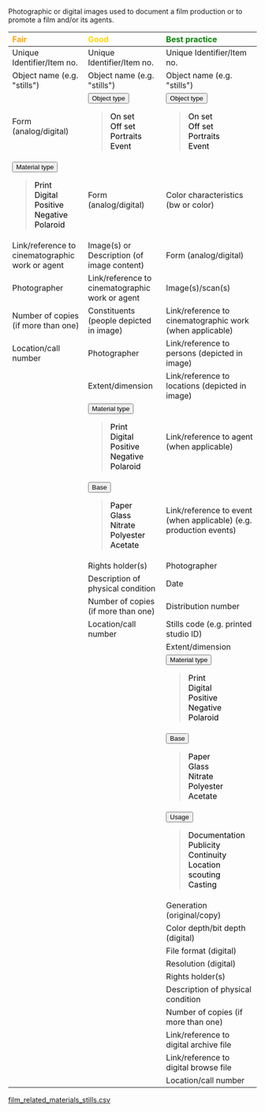 
Photographic or digital images used to document a film production or to promote a film and/or its agents.

| <span style="color:orange"><b>Fair</b></span>| <span style="color:gold"><b>Good</b></span>  | <span style="color:green"><b> Best practice</b></span>  |
|:------------------------------------------------|:-------------------------------------------------|:-----------------------------------------------------------------------|
| <tspan title="An identifier that is guaranteed to be unique among all identifiers used for specific objects or entities and for a specific purpose. A unique identifier could be a code or a sequence number.">Unique Identifier/Item no.</tspan>   | <tspan title="An identifier that is guaranteed to be unique among all identifiers used for specific objects or entities and for a specific purpose. A unique identifier could be a code or a sequence number.">Unique Identifier/Item no.</tspan>  | <tspan title="An identifier that is guaranteed to be unique among all identifiers used for specific objects or entities and for a specific purpose. A unique identifier could be a code or a sequence number.">Unique Identifier/Item no.</tspan> |
| <tspan title="General category of an item.">Object name (e.g. "stills")</tspan> | <tspan title="General category of an item.">Object name (e.g. "stills")</tspan>  | <tspan title="General category of an item.">Object name (e.g. "stills")</tspan>   |
| Form (analog/digital)   | <div class="collapsible"><button class="collapsible-btn"><tspan title="Specific category of an item.">Object type</tspan></button><div class="collapsible-content"><blockquote style='color:black'><div class="collapsible">On set</div><div class="collapsible">Off set</div><div class="collapsible">Portraits</div><div class="collapsible">Event</div></blockquote></div></div>  | <div class="collapsible"><button class="collapsible-btn"><tspan title="Specific category of an item.">Object type</tspan></button><div class="collapsible-content"><blockquote style='color:black'><div class="collapsible">On set</div><div class="collapsible">Off set</div><div class="collapsible">Portraits</div><div class="collapsible">Event</div></blockquote></div></div>     |
| <div class="collapsible"><button class="collapsible-btn"><tspan title="Type of still image (print, negative etc.).">Material type</tspan></button><div class="collapsible-content"><blockquote style='color:black'><div class="collapsible">Print</div><div class="collapsible">Digital</div><div class="collapsible">Positive</div><div class="collapsible">Negative</div><div class="collapsible">Polaroid</div></blockquote></div></div> | Form (analog/digital)   | Color characteristics (bw or color)|
| Link/reference to cinematographic work or agent | Image(s) or Description (of image content)  | Form (analog/digital)  |
| Photographer| Link/reference to cinematographic work or agent | Image(s)/scan(s)   |
| Number of copies (if more than one) | Constituents (people depicted in image) | Link/reference to cinematographic work (when applicable)   |
| <tspan title="A number, letter, symbol or combination, indicating the specific location of an object.">Location/call number </tspan>| Photographer| Link/reference to persons (depicted in image)  |
| | Extent/dimension| Link/reference to locations (depicted in image)|
| | <div class="collapsible"><button class="collapsible-btn"><tspan title="Type of still image (print, negative etc.).">Material type</tspan></button><div class="collapsible-content"><blockquote style='color:black'><div class="collapsible">Print</div><div class="collapsible">Digital</div><div class="collapsible">Positive</div><div class="collapsible">Negative</div><div class="collapsible">Polaroid</div></blockquote></div></div>| Link/reference to agent (when applicable)  |
| | <div class="collapsible"><button class="collapsible-btn"><tspan title="The physical carrier of a photographic image.">Base</tspan></button><div class="collapsible-content"><blockquote style='color:black'><div class="collapsible">Paper</div><div class="collapsible">Glass</div><div class="collapsible">Nitrate</div><div class="collapsible">Polyester</div><div class="collapsible">Acetate</div></blockquote></div></div>    | Link/reference to event (when applicable) (e.g. production events) |
| | Rights holder(s)| Photographer   |
| | Description of physical condition   | Date   |
| | Number of copies (if more than one) | Distribution number|
| | <tspan title="A number, letter, symbol or combination, indicating the specific location of an object.">Location/call number </tspan>| Stills code (e.g. printed studio ID)   |
| | | Extent/dimension   |
| | | <div class="collapsible"><button class="collapsible-btn"><tspan title="Type of still image (print, negative etc.).">Material type</tspan></button><div class="collapsible-content"><blockquote style='color:black'><div class="collapsible">Print</div><div class="collapsible">Digital</div><div class="collapsible">Positive</div><div class="collapsible">Negative</div><div class="collapsible">Polaroid</div></blockquote></div></div>|
| | | <div class="collapsible"><button class="collapsible-btn"><tspan title="The physical carrier of a photographic image.">Base</tspan></button><div class="collapsible-content"><blockquote style='color:black'><div class="collapsible">Paper</div><div class="collapsible">Glass</div><div class="collapsible">Nitrate</div><div class="collapsible">Polyester</div><div class="collapsible">Acetate</div></blockquote></div></div>   |
| | | <div class="collapsible"><button class="collapsible-btn"><tspan title="How an item was used. For intsance where in the process.">Usage</tspan></button><div class="collapsible-content"><blockquote style='color:black'><div class="collapsible">Documentation</div><div class="collapsible">Publicity</div><div class="collapsible">Continuity</div><div class="collapsible">Location scouting</div><div class="collapsible">Casting</div></blockquote></div></div>     |
| | | <tspan title="Refers to where a copy of the material stands in relation to the original manifestation.">Generation (original/copy)</tspan> |
| | | <tspan title="Number of bits used to indicate the color of a single pixel in a digital image.">Color depth/bit depth (digital)</tspan>|
| | | File format (digital)  |
| | | <tspan title="The level of detail an image holds.">Resolution (digital)</tspan>   |
| | | Rights holder(s)   |
| | | Description of physical condition  |
| | | Number of copies (if more than one)|
| | | Link/reference to digital archive file |
| | | Link/reference to digital browse file  |
| | | <tspan title="A number, letter, symbol or combination, indicating the specific location of an object.">Location/call number </tspan>  |


<script>
    document.addEventListener("DOMContentLoaded", function() {
    var collapsibleBtns = document.querySelectorAll('.collapsible-btn');
    
    collapsibleBtns.forEach(function(btn) {
        btn.addEventListener('click', function() {
            var content = this.nextElementSibling;
            if (content.style.display === "block") {
                content.style.display = "none";
            } else {
                content.style.display = "block";
            }
        });
    });
});
</script>

<a href="../film_related_materials_stills.csv" download><u>film_related_materials_stills.csv</u></a>



